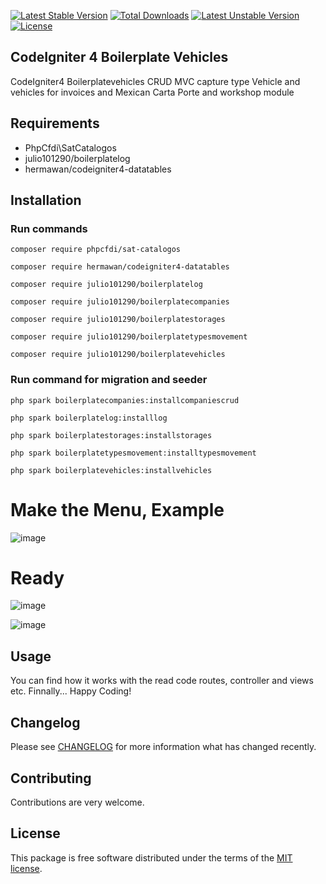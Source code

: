 [![Latest Stable Version](https://poser.okvpn.org/julio101290/boilerplatecomprobanterd/v/stable)](https://packagist.org/packages/julio101290/boilerplatecomprobanterd) [![Total Downloads](https://poser.okvpn.org/julio101290/boilerplatecomprobanterd/downloads)](https://packagist.org/packages/julio101290/boilerplatecomprobanterd) [![Latest Unstable Version](https://poser.okvpn.org/julio101290/boilerplatecomprobanterd/v/unstable)](https://packagist.org/packages/julio101290/boilerplatecomprobanterd) [![License](https://poser.okvpn.org/julio101290/boilerplatecomprobanterd/license)](https://packagist.org/packages/julio101290/boilerplatecomprobanterd)

## CodeIgniter 4 Boilerplate Vehicles
CodeIgniter4 Boilerplatevehicles CRUD MVC capture type Vehicle and vehicles for invoices and Mexican Carta Porte and workshop module


## Requirements
* PhpCfdi\SatCatalogos
* julio101290/boilerplatelog
* hermawan/codeigniter4-datatables

## Installation

### Run commands
	
 	composer require phpcfdi/sat-catalogos

   	composer require hermawan/codeigniter4-datatables

    composer require julio101290/boilerplatelog

	composer require julio101290/boilerplatecompanies

  	composer require julio101290/boilerplatestorages

	composer require julio101290/boilerplatetypesmovement

 	composer require julio101290/boilerplatevehicles

### Run command for migration and seeder

	php spark boilerplatecompanies:installcompaniescrud

 	php spark boilerplatelog:installlog

  	php spark boilerplatestorages:installstorages

	php spark boilerplatetypesmovement:installtypesmovement

 	php spark boilerplatevehicles:installvehicles
	

# Make the Menu, Example

![image](https://github.com/user-attachments/assets/f776f4cd-6df9-460c-bca0-8caf2093f03d)




# Ready
![image](https://github.com/user-attachments/assets/d537c087-83a2-444c-8173-c242f808dbd1)

![image](https://github.com/user-attachments/assets/88db7bf5-2842-44b3-842a-92b88be8fe36)



Usage
-----
You can find how it works with the read code routes, controller and views etc. Finnally... Happy Coding!

Changelog
--------
Please see [CHANGELOG](CHANGELOG.md) for more information what has changed recently.

Contributing
------------
Contributions are very welcome.

License
-------

This package is free software distributed under the terms of the [MIT license](LICENSE.md).

